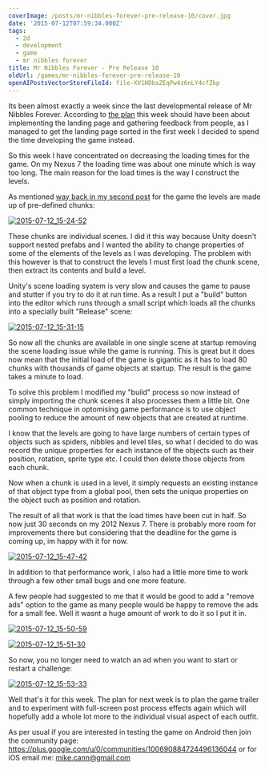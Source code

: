 ```yaml
---
coverImage: /posts/mr-nibbles-forever-pre-release-10/cover.jpg
date: '2015-07-12T07:59:34.000Z'
tags:
  - 2d
  - development
  - game
  - mr nibbles forever
title: Mr Nibbles Forever - Pre Release 10
oldUrl: /games/mr-nibbles-forever-pre-release-10
openAIPostsVectorStoreFileId: file-XV1HDbaZEqPw4z6nLY4cfZkp
---
```


Its been almost exactly a week since the last developmental release of Mr Nibbles Forever. According to [the plan](https://www.mikecann.co.uk/myprojects/mr-nibbles-forever-getting-it-done/) this week should have been about implementing the landing page and gathering feedback from people, as I managed to get the landing page sorted in the first week I decided to spend the time developing the game instead.

<!-- more -->

So this week I have concentrated on decreasing the loading times for the game. On my Nexus 7 the loading time was about one minute which is way too long. The main reason for the load times is the way I construct the levels.

As mentioned [way back in my second post](https://www.mikecann.co.uk/myprojects/mr-nibbles-forever-prototype-2/) for the game the levels are made up of pre-defined chunks:

[![2015-07-12_15-24-52](https://www.mikecann.co.uk/wp-content/uploads/2015/07/2015-07-12_15-24-52-1024x589.png)](https://www.mikecann.co.uk/wp-content/uploads/2015/07/2015-07-12_15-24-52.png)

These chunks are individual scenes. I did it this way because Unity doesn't support nested prefabs and I wanted the ability to change properties of some of the elements of the levels as I was developing. The problem with this however is that to construct the levels I must first load the chunk scene, then extract its contents and build a level.

Unity's scene loading system is very slow and causes the game to pause and stutter if you try to do it at run time. As a result I put a "build" button into the editor which runs through a small script which loads all the chunks into a specially built "Release" scene:

[![2015-07-12_15-31-15](https://www.mikecann.co.uk/wp-content/uploads/2015/07/2015-07-12_15-31-15.png)](https://www.mikecann.co.uk/wp-content/uploads/2015/07/2015-07-12_15-31-15.png)

So now all the chunks are available in one single scene at startup removing the scene loading issue while the game is running. This is great but it does now mean that the initial load of the game is gigantic as it has to load 80 chunks with thousands of game objects at startup. The result is the game takes a minute to load.

To solve this problem I modified my "build" process so now instead of simply importing the chunk scenes it also processes them a little bit. One common technique in optomising game performance is to use object pooling to reduce the amount of new objects that are created at runtime.

I know that the levels are going to have large numbers of certain types of objects such as spiders, nibbles and level tiles, so what I decided to do was record the unique properties for each instance of the objects such as their position, rotation, sprite type etc. I could then delete those objects from each chunk.

Now when a chunk is used in a level, it simply requests an existing instance of that object type from a global pool, then sets the unique properties on the object such as position and rotation.

The result of all that work is that the load times have been cut in half. So now just 30 seconds on my 2012 Nexus 7\. There is probably more room for improvements there but considering that the deadline for the game is coming up, im happy with it for now.

[![2015-07-12_15-47-42](https://www.mikecann.co.uk/wp-content/uploads/2015/07/2015-07-12_15-47-42-1024x419.png)](https://www.mikecann.co.uk/wp-content/uploads/2015/07/2015-07-12_15-47-42.png)

In addition to that performance work, I also had a little more time to work through a few other small bugs and one more feature.

A few people had suggested to me that it would be good to add a "remove ads" option to the game as many people would be happy to remove the ads for a small fee. Well it wasnt a huge amount of work to do it so I put it in.

[![2015-07-12_15-50-59](https://www.mikecann.co.uk/wp-content/uploads/2015/07/2015-07-12_15-50-59.png)](https://www.mikecann.co.uk/wp-content/uploads/2015/07/2015-07-12_15-50-59.png)

[![2015-07-12_15-51-30](https://www.mikecann.co.uk/wp-content/uploads/2015/07/2015-07-12_15-51-30.png)](https://www.mikecann.co.uk/wp-content/uploads/2015/07/2015-07-12_15-51-30.png)

So now, you no longer need to watch an ad when you want to start or restart a challenge:

[![2015-07-12_15-53-33](https://www.mikecann.co.uk/wp-content/uploads/2015/07/2015-07-12_15-53-33.png)](https://www.mikecann.co.uk/wp-content/uploads/2015/07/2015-07-12_15-53-33.png)

Well that's it for this week. The plan for next week is to plan the game trailer and to experiment with full-screen post process effects again which will hopefully add a whole lot more to the individual visual aspect of each outfit.

As per usual if you are interested in testing the game on Android then join the community page: https://plus.google.com/u/0/communities/100690884724496136044 or for iOS email me: mike.cann@gmail.com
